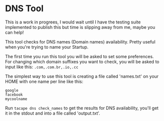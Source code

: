 DNS Tool
============

This is a work in progrees, I would wait until I have the testing suite implemented to publish this but time is slipping away from me, maybe you can help!

This tool checks for DNS names (Domain names) availability. Pretty useful when you're trying to name your Startup.

The first time you run this tool you will be asked to set some preferences. For changing which domain suffixes you want to check, you will be asked to input like this: `.com,.com.br,.io,.cc`

The simplest way to use this tool is creating a file called 'names.txt' on your HOME with one name per line like this:

```
google
facebook
mycoolname
```

Run `tacape dns check_names` to get the results for DNS availability, you'll get it in the stdout and into a file called 'output.txt'.
